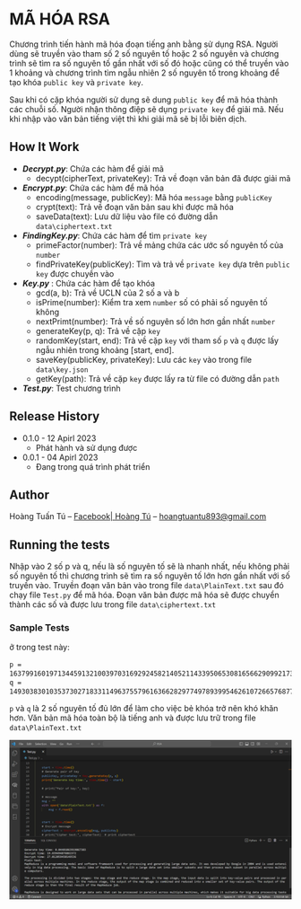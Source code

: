 # MÃ HÓA RSA

Chương trình tiến hành mã hóa đoạn tiếng anh bằng sử dụng RSA. Người dùng sẽ truyền vào tham số 2 số nguyên tố hoặc 2 số nguyên và chương trình sẽ tìm ra số nguyên tố gần nhất với số đó hoặc cũng có thể truyền vào 1 khoảng và chương trình tìm ngẫu nhiên 2 số nguyên tố trong khoảng để tạo khóa `public key` và `private key`.

Sau khi có cặp khóa người sử dụng sẽ dung `public key` để mã hóa thành các chuỗi số. Người nhận thông điệp sẽ dụng `private key` để giải mã. Nếu khi nhập vào văn bản tiếng việt thì khi giải mã sẽ bị lỗi biên dịch.

## How It Work
- ***Decrypt.py***: Chứa các hàm để giải mã
    * decypt(cipherText, privateKey): Trả về đoạn văn bản đã được giải mã
- ***Encrypt.py***: Chứa các hàm để mã hóa
    * encoding(message, publicKey): Mã hóa `message` bằng `publicKey`
    * crypt(text): Trả về đoạn văn bản sau khi được mã hóa
    * saveData(text): Lưu dữ liệu vào file có đường dẫn `data\ciphertext.txt`
- ***FindingKey.py***: Chứa các hàm để tìm `private key`
    * primeFactor(number): Trả về mảng chứa các ước số nguyên tố của `number`
    * findPrivateKey(publicKey): Tìm và trả về `private key` dựa trên `public key` được chuyền vào
- ***Key.py*** : Chứa các hàm để tạo khóa
    * gcd(a, b): Trả về UCLN của 2 số a và b
    * isPrime(number): Kiểm tra xem `number` số có phải số nguyên tố không
    * nextPrimt(number): Trả về số nguyên số lớn hơn gần nhất `number`
    * generateKey(p, q): Trả về cặp `key`
    * randomKey(start, end): Trả về cặp `key` với tham số `p` và `q` được lấy ngẫu nhiên trong khoảng [start, end].
    * saveKey(publicKey, privateKey): Lưu các `key` vào trong file `data\key.json`
    * getKey(path): Trả về cặp `key` được lấy ra từ file có đường dẫn `path`
- ***Test.py***: Test chương trình


## Release History
* 0.1.0 - 12 Apirl 2023
    * Phát hành và sử dụng được
* 0.0.1 - 04 Apirl 2023
    * Đang trong quá trình phát triển

## Author

Hoàng Tuấn Tú – [Facebook| Hoàng Tú](https://www.facebook.com/tuantu2610/) – hoangtuantu893@gmail.com

## Running the tests

Nhập vào 2 số p và q, nếu là số nguyên tố sẽ là nhanh nhất, nếu không phải số nguyên tố thì chương trình sẽ tìm ra số nguyên tố lớn hơn gần nhất với số truyền vào. Truyền đoạn văn bản vào trong file `data\PlainText.txt` sau đó chạy file `Test.py` để mã hóa. Đoạn văn bản được mã hóa sẽ được chuyển thành các số và được lưu trong file `data\ciphertext.txt`

### Sample Tests

ở trong test này:
```
p = 163799160197134459132100397031692924582140521143395065308165662909921731475492881461885714198763447790540722189270461047716065749053243729458406978243702676245271139995501580688628076737625444142578429466339861368858551501197567226430703695824931148294023468989931292056209256389858704308853423367966743482191
q = 149303830103537302718331149637557961636628297749789399546261072665768777045020575638219088388062299505276053863200809202577104436887509450785219783246599794655893290094438596385699374460820733662284252500585022896903027767819107178048857396922447758961077716916382851972496676264274467387771873501935840755741
```

`p` và `q` là 2 số nguyên tố đủ lớn để làm cho việc bẻ khóa trở nên khó khăn hơn. Văn bản mã hóa toàn bộ là tiếng anh và được lưu trữ trong file `data\PlainText.txt`

![Example 1](img/Example.png)